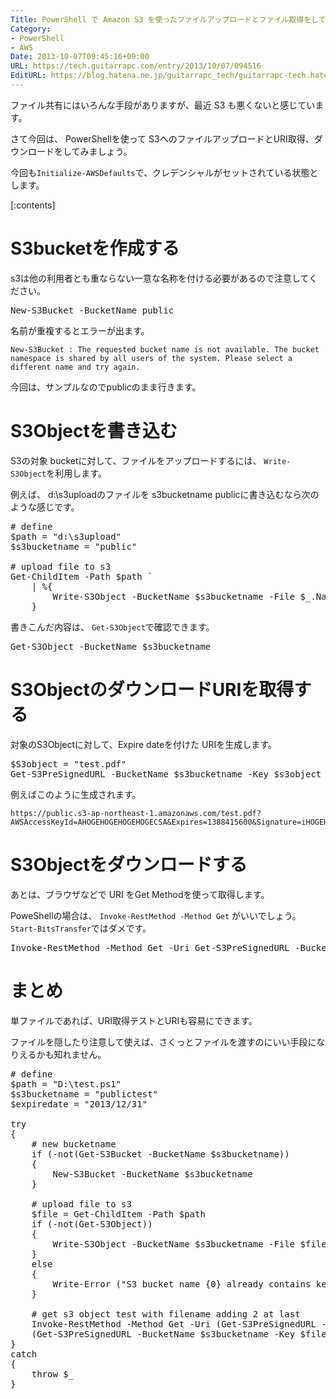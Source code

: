 ```yaml
---
Title: PowerShell で Amazon S3 を使ったファイルアップロードとファイル取得をしてみる
Category:
- PowerShell
- AWS
Date: 2013-10-07T09:45:16+09:00
URL: https://tech.guitarrapc.com/entry/2013/10/07/094516
EditURL: https://blog.hatena.ne.jp/guitarrapc_tech/guitarrapc-tech.hatenablog.com/atom/entry/11696248318758534074
---
```


ファイル共有にはいろんな手段がありますが、最近 S3 も悪くないと感じています。

さて今回は、 PowerShellを使って S3へのファイルアップロードとURI取得、ダウンロードをしてみましょう。

今回も```Initialize-AWSDefaults```で、クレデンシャルがセットされている状態とします。

[:contents]


# S3bucketを作成する

s3は他の利用者とも重ならない一意な名称を付ける必要があるので注意してください。

<pre class="brush: powershell;">
New-S3Bucket -BucketName public
</pre>

名前が重複するとエラーが出ます。

```
New-S3Bucket : The requested bucket name is not available. The bucket namespace is shared by all users of the system. Please select a different name and try again.
```

今回は、サンプルなのでpublicのまま行きます。

# S3Objectを書き込む

S3の対象 bucketに対して、ファイルをアップロードするには、 ```Write-S3Object```を利用します。

例えば、 d:\s3uploadのファイルを s3bucketname publicに書き込むなら次のような感じです。

<pre class="brush: powershell;">
# define
$path = "d:\s3upload"
$s3bucketname = "public"

# upload file to s3
Get-ChildItem -Path $path `
    | %{
        Write-S3Object -BucketName $s3bucketname -File $_.Name -Key $_.Name -CannedACLName PublicRead
    }
</pre>

書きこんだ内容は、 ```Get-S3Object```で確認できます。

<pre class="brush: powershell;">
Get-S3Object -BucketName $s3bucketname
</pre>

# S3ObjectのダウンロードURIを取得する

対象のS3Objectに対して、Expire dateを付けた URIを生成します。
<pre class="brush: powershell;">
$S3object = "test.pdf"
Get-S3PreSignedURL -BucketName $s3bucketname -Key $s3object -Expires "2013/12/31"
</pre>

例えばこのように生成されます。

```
https://public.s3-ap-northeast-1.amazonaws.com/test.pdf?AWSAccessKeyId=AHOGEHOGEHOGEHOGECSA&Expires=1388415600&Signature=iHOGEHOGEa9%HOGEvYiqWt6jhogeM%3D
```

# S3Objectをダウンロードする

あとは、ブラウザなどで URI をGet Methodを使って取得します。

PoweShellの場合は、 ```Invoke-RestMethod -Method Get``` がいいでしょう。 ```Start-BitsTransfer```ではダメです。
<pre class="brush: powershell;">
Invoke-RestMethod -Method Get -Uri Get-S3PreSignedURL -BucketName $s3bucketname -Key $s3object -Expires "2013/12/31" -OutFile d:\hoge.pdf
</pre>


# まとめ

単ファイルであれば、URI取得テストとURIも容易にできます。

ファイルを隠したり注意して使えば、さくっとファイルを渡すのにいい手段になりえるかも知れません。

<pre class="brush: powershell;">
# define
$path = "D:\test.ps1"
$s3bucketname = "publictest"
$expiredate = "2013/12/31"

try
{
    # new bucketname
    if (-not(Get-S3Bucket -BucketName $s3bucketname))
    {
        New-S3Bucket -BucketName $s3bucketname
    }

    # upload file to s3
    $file = Get-ChildItem -Path $path
    if (-not(Get-S3Object))
    {
        Write-S3Object -BucketName $s3bucketname -File $file.FullName -Key $file.Name -CannedACLName PublicRead
    }
    else
    {
        Write-Error ("S3 bucket name {0} already contains key name {1}, escape from overwrite. Please check file name to upload." -f $s3bucketname,$file.name)
    }

    # get s3 object test with filename adding 2 at last
    Invoke-RestMethod -Method Get -Uri (Get-S3PreSignedURL -BucketName $s3bucketname -Key $file.Name -Expires $expiredate) -OutFile ("d:\" + $file.BaseName + 2 + $file.Extension )
    (Get-S3PreSignedURL -BucketName $s3bucketname -Key $file.Name -Expires $expiredate)
}
catch
{
    throw $_
}
</pre>
